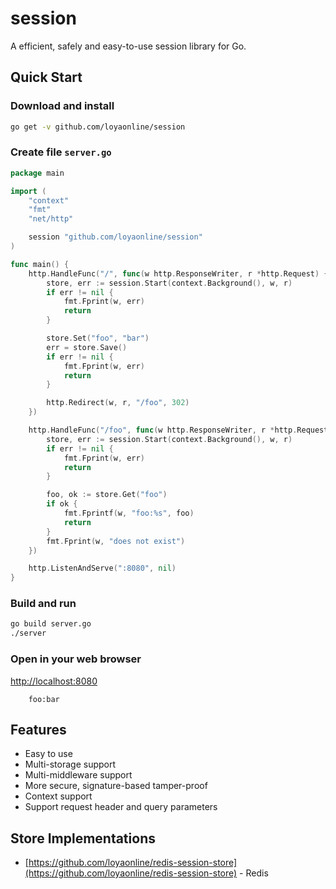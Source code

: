 # session
A efficient, safely and easy-to-use session library for Go.

## Quick Start

### Download and install

```bash
go get -v github.com/loyaonline/session
```

### Create file `server.go`

```go
package main

import (
	"context"
	"fmt"
	"net/http"

	session "github.com/loyaonline/session"
)

func main() {
	http.HandleFunc("/", func(w http.ResponseWriter, r *http.Request) {
		store, err := session.Start(context.Background(), w, r)
		if err != nil {
			fmt.Fprint(w, err)
			return
		}

		store.Set("foo", "bar")
		err = store.Save()
		if err != nil {
			fmt.Fprint(w, err)
			return
		}

		http.Redirect(w, r, "/foo", 302)
	})

	http.HandleFunc("/foo", func(w http.ResponseWriter, r *http.Request) {
		store, err := session.Start(context.Background(), w, r)
		if err != nil {
			fmt.Fprint(w, err)
			return
		}

		foo, ok := store.Get("foo")
		if ok {
			fmt.Fprintf(w, "foo:%s", foo)
			return
		}
		fmt.Fprint(w, "does not exist")
	})

	http.ListenAndServe(":8080", nil)
}
```

### Build and run

```bash
go build server.go
./server
```

### Open in your web browser

<http://localhost:8080>

```text
    foo:bar
```

## Features

- Easy to use
- Multi-storage support
- Multi-middleware support
- More secure, signature-based tamper-proof
- Context support
- Support request header and query parameters

## Store Implementations

- [https://github.com/loyaonline/redis-session-store](https://github.com/loyaonline/redis-session-store) - Redis

